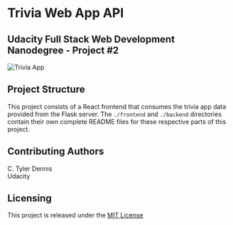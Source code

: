 # Trivia Web App API
## Udacity Full Stack Web Development Nanodegree - Project #2

![Trivia App](https://drive.google.com/uc?export=view&id=1ik5oqjCNJBkmWNPEPNRSblkVkvXL7fxI)

## Project Structure
This project consists of a React frontend that consumes the trivia app data provided from the Flask server.
The `./frontend` and `./backend` directories contain their own complete README files for these respective parts of this project.


## Contributing Authors
C. Tyler Dennis  
Udacity
## Licensing
This project is released under the [MIT License](https://opensource.org/licenses/MIT)
